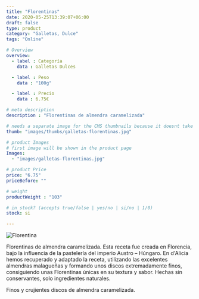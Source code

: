 ```yaml
---
title: "Florentinas"
date: 2020-05-25T13:39:07+06:00
draft: false
type: product
category: "Galletas, Dulce"
tags: "Online"

# Overview
overview:
  - label : Categoría
    data : Galletas Dulces

  - label : Peso
    data : "100g"

  - label : Precio
    data : 6.75€

# meta description
description : "Florentinas de almendra caramelizada"

# needs a separate image for the CMS thumbnails because it doesnt take arrays (slideshow images)
thumb: "images/thumbs/galletas-florentinas.jpg"

# product Images
# first image will be shown in the product page
Images:
  - "images/galletas-florentinas.jpg"

# product Price
price: "6.75"
priceBefore: ""

# weight
productWeight : "103"

# in stock? (accepts true/false | yes/no | si/no | 1/0)
stock: si

---
```

![Florentina](/images/galletas-florentinas.jpg "Florentinas de Almendra")

Florentinas de almendra caramelizada. Esta receta fue creada en Florencia, bajo la influencia de la pastelería del imperio Austro – Húngaro. En d'Alicia hemos recuperado y adaptado la receta, utilizando las excelentes almendras malagueñas y formando unos discos extremadamente finos, consiguiendo unas Florentinas únicas en su textura y sabor. Hechas sin conservantes, solo ingredientes naturales.

Finos y crujientes discos de almendra caramelizada.

